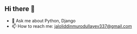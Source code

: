 ## Hi there 👋

- 💬 Ask me about Python, Django
- 📫 How to reach me: jaloliddinmurodullayev337@gmail.com

<!--
**jaloliddinmurodullaev/jaloliddinmurodullaev** is a ✨ _special_ ✨ repository because its `README.md` (this file) appears on your GitHub profile.

Here are some ideas to get you started:

- 🔭 I’m currently working on ...
- 🌱 I’m currently learning ...
- 👯 I’m looking to collaborate on ...
- 🤔 I’m looking for help with ...
- 💬 Ask me about ...
- 📫 How to reach me: ...
- 😄 Pronouns: ...
- ⚡ Fun fact: ...
-->
